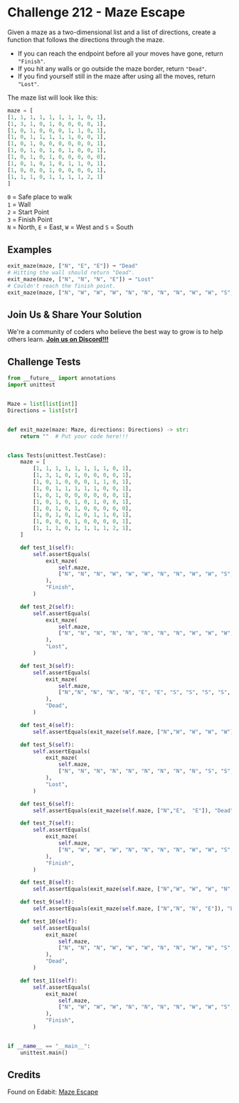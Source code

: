 # Challenge 212 - Maze Escape

Given a maze as a two-dimensional list and a list of directions, create a function that follows the directions through the maze.

- If you can reach the endpoint before all your moves have gone, return `"Finish"`.
- If you hit any walls or go outside the maze border, return `"Dead"`.
- If you find yourself still in the maze after using all the moves, return `"Lost"`.

The maze list will look like this:
```python
maze = [
[1, 1, 1, 1, 1, 1, 1, 1, 0, 1],
[1, 3, 1, 0, 1, 0, 0, 0, 0, 1],
[1, 0, 1, 0, 0, 0, 1, 1, 0, 1],
[1, 0, 1, 1, 1, 1, 1, 0, 0, 1],
[1, 0, 1, 0, 0, 0, 0, 0, 0, 1],
[1, 0, 1, 0, 1, 0, 1, 0, 0, 1],
[1, 0, 1, 0, 1, 0, 0, 0, 0, 0],
[1, 0, 1, 0, 1, 0, 1, 1, 0, 1],
[1, 0, 0, 0, 1, 0, 0, 0, 0, 1],
[1, 1, 1, 0, 1, 1, 1, 1, 2, 1]
]
```
`0` = Safe place to walk  
`1` = Wall  
`2` = Start Point  
`3` = Finish Point  
`N` = North, `E` = East, `W` = West and `S` = South

## Examples
```python
exit_maze(maze, ["N", "E", "E"]) ➞ "Dead"
# Hitting the wall should return "Dead".
exit_maze(maze, ["N", "N", "N", "E"]) ➞ "Lost"
# Couldn't reach the finish point.
exit_maze(maze, ["N", "W", "W", "W", "N", "N", "N", "N", "W", "W", "S", "S", "S", "S", "W", "W", "N", "N", "N", "N", "N", "N", "N"]) ➞ "Finish"
```

## Join Us & Share Your Solution

We're a community of coders who believe the best way to grow is to help others learn. **[Join us on Discord!!!](https://discord.gg/sfHykntuGy)**

## Challenge Tests
```python
from __future__ import annotations
import unittest


Maze = list[list[int]]
Directions = list[str]


def exit_maze(maze: Maze, directions: Directions) -> str:
    return ""  # Put your code here!!!


class Tests(unittest.TestCase):
    maze = [
        [1, 1, 1, 1, 1, 1, 1, 1, 0, 1],
        [1, 3, 1, 0, 1, 0, 0, 0, 0, 1],
        [1, 0, 1, 0, 0, 0, 1, 1, 0, 1],
        [1, 0, 1, 1, 1, 1, 1, 0, 0, 1],
        [1, 0, 1, 0, 0, 0, 0, 0, 0, 1],
        [1, 0, 1, 0, 1, 0, 1, 0, 0, 1],
        [1, 0, 1, 0, 1, 0, 0, 0, 0, 0],
        [1, 0, 1, 0, 1, 0, 1, 1, 0, 1],
        [1, 0, 0, 0, 1, 0, 0, 0, 0, 1],
        [1, 1, 1, 0, 1, 1, 1, 1, 2, 1],
    ]

    def test_1(self):
        self.assertEquals(
            exit_maze(
                self.maze,
                ["N", "N", "N", "W", "W", "W", "N", "N", "W", "W", "S", "S", "S", "S", "W", "W", "N", "N", "N", "N", "N", "N", "N"],
            ),
            "Finish",
        )

    def test_2(self):
        self.assertEquals(
            exit_maze(
                self.maze,
                ["N", "N", "N", "N", "N", "N", "N", "N", "W", "W", "W", "S", "W", "W", "N"],
            ),
            "Lost",
        )

    def test_3(self):
        self.assertEquals(
            exit_maze(
                self.maze,
                ["N","N", "N", "N", "N", "E", "E", "S", "S", "S", "S", "S", "S"],
            ),
            "Dead",
        )

    def test_4(self):
        self.assertEquals(exit_maze(self.maze, ["N","W", "W", "W", "W"]), "Dead")

    def test_5(self):
        self.assertEquals(
            exit_maze(
                self.maze,
                ["N", "N", "N", "N", "N", "N", "N", "N", "N", "S", "S", "S", "S", "S", "S", "S", "S", "S"],
            ),
            "Lost",
        )

    def test_6(self):
        self.assertEquals(exit_maze(self.maze, ["N","E",  "E"]), "Dead")

    def test_7(self):
        self.assertEquals(
            exit_maze(
                self.maze,
                ["N", "W", "W", "W", "N", "N", "N", "N", "W", "W", "S", "S", "S", "S", "W", "W", "N", "N", "N", "N", "N", "N", "N", "S", "S"],
            ),
            "Finish",
        )

    def test_8(self):
        self.assertEquals(exit_maze(self.maze, ["N","W", "W", "W", "N", "N"]), "Lost")

    def test_9(self):
        self.assertEquals(exit_maze(self.maze, ["N","N", "N", "E"]), "Lost")

    def test_10(self):
        self.assertEquals(
            exit_maze(
                self.maze,
                ["N", "N", "N", "W", "W", "W", "N", "N", "W", "W", "S", "S", "S", "S", "S", "S"],
            ),
            "Dead",
        )

    def test_11(self):
        self.assertEquals(
            exit_maze(
                self.maze,
                ["N", "W", "W", "W", "N", "N", "N", "N", "W", "W", "S", "S", "S", "S", "W", "W", "N", "N", "N", "N", "N", "N", "N"],
            ),
            "Finish",
        )


if __name__ == "__main__":
    unittest.main()
```
## Credits

Found on Edabit: [Maze Escape](https://edabit.com/challenge/tbz5ji3ocwzAeLQNa)
